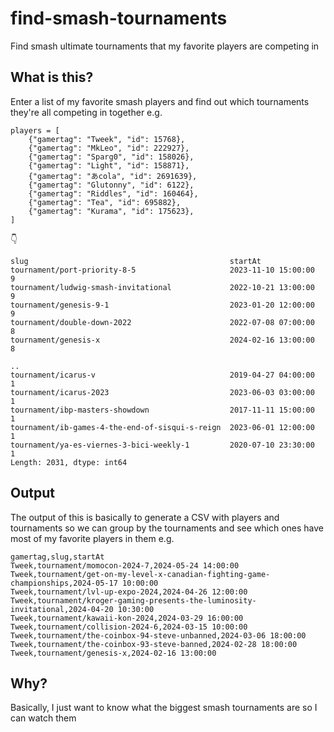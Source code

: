 # find-smash-tournaments

Find smash ultimate tournaments that my favorite players are competing in

## What is this?

Enter a list of my favorite smash players and find out which tournaments they're all competing in together e.g.

```
players = [
    {"gamertag": "Tweek", "id": 15768},
    {"gamertag": "MkLeo", "id": 222927},
    {"gamertag": "Sparg0", "id": 158026},
    {"gamertag": "Light", "id": 158871},
    {"gamertag": "あcola", "id": 2691639},
    {"gamertag": "Glutonny", "id": 6122},
    {"gamertag": "Riddles", "id": 160464},
    {"gamertag": "Tea", "id": 695882},
    {"gamertag": "Kurama", "id": 175623},
]
```

👇

```
slug                                             startAt            
tournament/port-priority-8-5                     2023-11-10 15:00:00    9
tournament/ludwig-smash-invitational             2022-10-21 13:00:00    9
tournament/genesis-9-1                           2023-01-20 12:00:00    9
tournament/double-down-2022                      2022-07-08 07:00:00    8
tournament/genesis-x                             2024-02-16 13:00:00    8
                                                                       ..
tournament/icarus-v                              2019-04-27 04:00:00    1
tournament/icarus-2023                           2023-06-03 03:00:00    1
tournament/ibp-masters-showdown                  2017-11-11 15:00:00    1
tournament/ib-games-4-the-end-of-sisqui-s-reign  2023-06-01 12:00:00    1
tournament/ya-es-viernes-3-bici-weekly-1         2020-07-10 23:30:00    1
Length: 2031, dtype: int64
```

## Output

The output of this is basically to generate a CSV with players and tournaments so we can group by the tournaments and see which ones have most of my favorite players in them e.g. 

```
gamertag,slug,startAt
Tweek,tournament/momocon-2024-7,2024-05-24 14:00:00
Tweek,tournament/get-on-my-level-x-canadian-fighting-game-championships,2024-05-17 10:00:00
Tweek,tournament/lvl-up-expo-2024,2024-04-26 12:00:00
Tweek,tournament/kroger-gaming-presents-the-luminosity-invitational,2024-04-20 10:30:00
Tweek,tournament/kawaii-kon-2024,2024-03-29 16:00:00
Tweek,tournament/collision-2024-6,2024-03-15 10:00:00
Tweek,tournament/the-coinbox-94-steve-unbanned,2024-03-06 18:00:00
Tweek,tournament/the-coinbox-93-steve-banned,2024-02-28 18:00:00
Tweek,tournament/genesis-x,2024-02-16 13:00:00
```

## Why?

Basically, I just want to know what the biggest smash tournaments are so I can watch them
